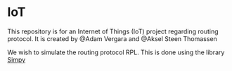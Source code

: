 # IoT
This repository is for an Internet of Things (IoT) project regarding routing protocol. It is created by 
@Adam Vergara and @Aksel Steen Thomassen

We wish to simulate the routing protocol RPL. This is done using the library [Simpy](https://simpy.readthedocs.io/en/latest/)
